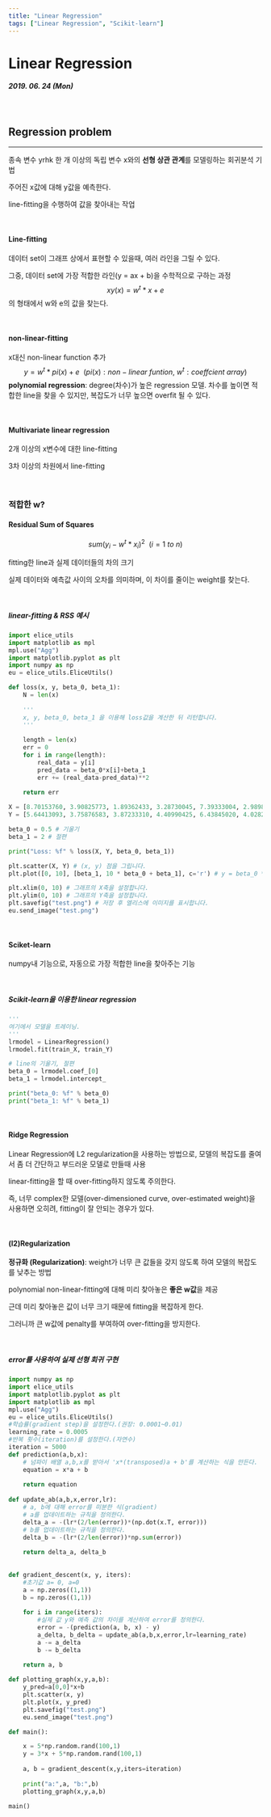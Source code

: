 ```yaml
---
title: "Linear Regression"
tags: ["Linear Regression", "Scikit-learn"]
---
```




# Linear Regression

##### 2019. 06. 24 (Mon)

<br>

## Regression problem

<hr>

종속 변수 yrhk 한 개 이상의 독립 변수 x와의 **선형 상관 관계**를 모델링하는 회귀분석 기법

주어진 x값에 대해 y값을 예측한다.

line-fitting을 수행하여 값을 찾아내는 작업

<br>

#### Line-fitting

데이터 set이 그래프 상에서 표현할 수 있을때, 여러 라인을 그릴 수 있다.

그중, 데이터 set에 가장 적합한 라인(y = ax + b)을 수학적으로 구하는 과정
$$
xy(x) = w^t*x + e
$$
의 형태에서 w와 e의 값을 찾는다.

<br>

#### non-linear-fitting

x대신 non-linear function 추가
$$
y=w^t*pi(x)+e~~(pi(x):non-linear~funtion,~w^t:coeffcient~array)
$$
**polynomial regression**: degree(차수)가 높은 regression 모델. 차수를 높이면 적합한 line을 찾을 수 있지만, 복잡도가 너무 높으면 overfit 될 수 있다.

<br>

#### Multivariate linear regression

2개 이상의 x변수에 대한 line-fitting

3차 이상의 차원에서 line-fitting

<br>

### 적합한 w?

#### Residual Sum of Squares

$$
sum(y_i - w^t*x_i)^2~~(i = 1~to~n)
$$

fitting한 line과 실제 데이터들의 차의 크기

실제 데이터와 예측값 사이의 오차를 의미하며, 이 차이를 줄이는 weight를 찾는다.

<br>

##### linear-fitting & RSS 예시

```python
import elice_utils
import matplotlib as mpl
mpl.use("Agg")
import matplotlib.pyplot as plt
import numpy as np
eu = elice_utils.EliceUtils()

def loss(x, y, beta_0, beta_1):
    N = len(x)
    
    '''
    x, y, beta_0, beta_1 을 이용해 loss값을 계산한 뒤 리턴합니다.
    '''
    
    length = len(x)
    err = 0
    for i in range(length):
        real_data = y[i]
        pred_data = beta_0*x[i]+beta_1
        err += (real_data-pred_data)**2
    
    return err

X = [8.70153760, 3.90825773, 1.89362433, 3.28730045, 7.39333004, 2.98984649, 2.25757240, 9.84450732, 9.94589513, 5.48321616]
Y = [5.64413093, 3.75876583, 3.87233310, 4.40990425, 6.43845020, 4.02827829, 2.26105955, 7.15768995, 6.29097441, 5.19692852]

beta_0 = 0.5 # 기울기
beta_1 = 2 # 절편

print("Loss: %f" % loss(X, Y, beta_0, beta_1))

plt.scatter(X, Y) # (x, y) 점을 그립니다.
plt.plot([0, 10], [beta_1, 10 * beta_0 + beta_1], c='r') # y = beta_0 * x + beta_1 에 해당하는 선을 그립니다.

plt.xlim(0, 10) # 그래프의 X축을 설정합니다.
plt.ylim(0, 10) # 그래프의 Y축을 설정합니다.
plt.savefig("test.png") # 저장 후 엘리스에 이미지를 표시합니다.
eu.send_image("test.png")
```

<br>

#### Sciket-learn

numpy내 기능으로, 자동으로 가장 적합한 line을 찾아주는 기능

<br>

##### Scikit-learn을 이용한 linear regression

```python
'''
여기에서 모델을 트레이닝.
'''
lrmodel = LinearRegression()
lrmodel.fit(train_X, train_Y)

# line의 기울기, 절편
beta_0 = lrmodel.coef_[0]
beta_1 = lrmodel.intercept_

print("beta_0: %f" % beta_0)
print("beta_1: %f" % beta_1)
```

<br>

#### Ridge Regression

Linear Regression에 L2 regularization을 사용하는 방법으로, 모델의 복잡도를 줄여서 좀 더 간단하고 부드러운 모델로 만들때 사용

linear-fitting을 할 때 over-fitting하지 않도록 주의한다. 

즉, 너무 complex한 모델(over-dimensioned curve, over-estimated weight)을 사용하면 오히려, fitting이 잘 안되는 경우가 있다.

<br>

#### (l2)Regularization

**정규화 (Regularization)**: weight가 너무 큰 값들을 갖지 않도록 하여 모델의 복잡도를 낮추는 방법

polynomial non-linear-fitting에 대해 미리 찾아놓은 **좋은 w값**을 제공

근데 미리 찾아놓은 값이 너무 크기 때문에 fitting을 복잡하게 한다.

그러니까 큰 w값에 penalty를 부여하여 over-fitting을 방지한다.

<br>

##### error를 사용하여 실제 선형 회귀 구현

```python
import numpy as np
import elice_utils
import matplotlib.pyplot as plt
import matplotlib as mpl
mpl.use("Agg")
eu = elice_utils.EliceUtils()
#학습률(gradient step)을 설정한다.(권장: 0.0001~0.01)
learning_rate = 0.0005
#반복 횟수(iteration)를 설정한다.(자연수)
iteration = 5000
def prediction(a,b,x):
    # 넘파이 배열 a,b,x를 받아서 'x*(transposed)a + b'를 계산하는 식을 만든다.
    equation = x*a + b
    
    return equation
    
def update_ab(a,b,x,error,lr):
    # a, b에 대해 error를 미분한 식(gradient)
    # a를 업데이트하는 규칙을 정의한다.
    delta_a = -(lr*(2/len(error))*(np.dot(x.T, error)))
    # b를 업데이트하는 규칙을 정의한다.
    delta_b = -(lr*(2/len(error))*np.sum(error))
    
    return delta_a, delta_b
    
    
def gradient_descent(x, y, iters):
    #초기값 a= 0, a=0
    a = np.zeros((1,1))
    b = np.zeros((1,1))
    
    for i in range(iters):
        #실제 값 y와 예측 값의 차이를 계산하여 error를 정의한다.
        error = -(prediction(a, b, x) - y)
        a_delta, b_delta = update_ab(a,b,x,error,lr=learning_rate)
        a -= a_delta
        b -= b_delta
        
    return a, b

def plotting_graph(x,y,a,b):
    y_pred=a[0,0]*x+b
    plt.scatter(x, y)
    plt.plot(x, y_pred)
    plt.savefig("test.png")
    eu.send_image("test.png")

def main():

    x = 5*np.random.rand(100,1)
    y = 3*x + 5*np.random.rand(100,1)
    
    a, b = gradient_descent(x,y,iters=iteration)
    
    print("a:",a, "b:",b)
    plotting_graph(x,y,a,b)
    
main()
```

